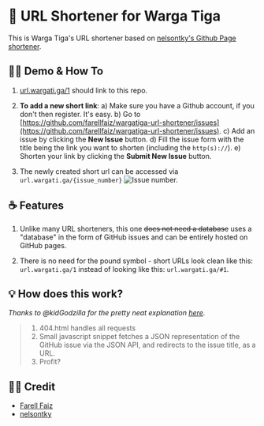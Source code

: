 # 🔗 URL Shortener for Warga Tiga

This is Warga Tiga's URL shortener based on [nelsontky's Github Page shortener](https://github.com/nelsontky/gh-pages-url-shortener/ "nelsontky's Github Page shortener").

## 👨‍🏫 Demo & How To

1. [url.wargati.ga/1](https://url.wargati.ga/1) should link to this repo.

1. **To add a new short link**:
	a) Make sure you have a Github account, if you don't then register. It's easy.
	b) Go to [https://github.com/farellfaiz/wargatiga-url-shortener/issues](https://github.com/farellfaiz/wargatiga-url-shortener/issues).
	c) Add an issue by clicking the **New Issue** button.
	d) Fill the issue form with the title being the link you want to shorten (including the `http(s)://`).
	e) Shorten your link by clicking the **Submit New Issue** button.

1. The newly created short url can be accessed via `url.wargati.ga/{issue_number}`
![Issue number.](wargati.ga/images/issue-number.png "Issue number.")

## ☕️ Features

1. Unlike many URL shorteners, this one ~~does not need a database~~ uses a
   "database" in the form of GitHub issues and can be entirely hosted on GitHub
   pages.

1. There is no need for the pound symbol - short URLs look clean like this:
   `url.wargati.ga/1` instead of looking like this: `url.wargati.ga/#1`.

## 💡 How does this work?

_Thanks to @kidGodzilla for the pretty neat explanation
[here](https://github.com/nelsontky/gh-pages-url-shortener/issues/5#issuecomment-728040879)._

> 1. 404.html handles all requests
> 1. Small javascript snippet fetches a JSON representation of the GitHub issue
>    via the JSON API, and redirects to the issue title, as a URL.
> 1. Profit?

## 👨‍💻 Credit
- [Farell Faiz](https://github.com/farellfaiz "Farell Faiz")
- [nelsontky](https://github.com/nelsontky "nelsontky")